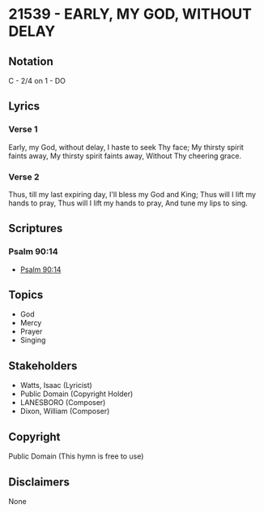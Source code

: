 # 21539 - EARLY, MY GOD, WITHOUT DELAY

## Notation

C - 2/4 on 1 - DO

## Lyrics

### Verse 1

Early, my God, without delay, I haste to seek Thy face; My thirsty spirit faints away, My thirsty spirit faints away, Without Thy cheering grace.



### Verse 2

Thus, till my last expiring day, I'll bless my God and King; Thus will I lift my hands to pray, Thus will I lift my hands to pray, And tune my lips to sing.



## Scriptures

### Psalm 90:14

- [Psalm 90:14](https://www.biblegateway.com/passage/?search=Psalm%2090%3A14)


## Topics

- God
- Mercy
- Prayer
- Singing

## Stakeholders

- Watts, Isaac (Lyricist)
- Public Domain (Copyright Holder)
- LANESBORO (Composer)
- Dixon, William  (Composer)

## Copyright

Public Domain
(This hymn is free to use)

## Disclaimers

None

